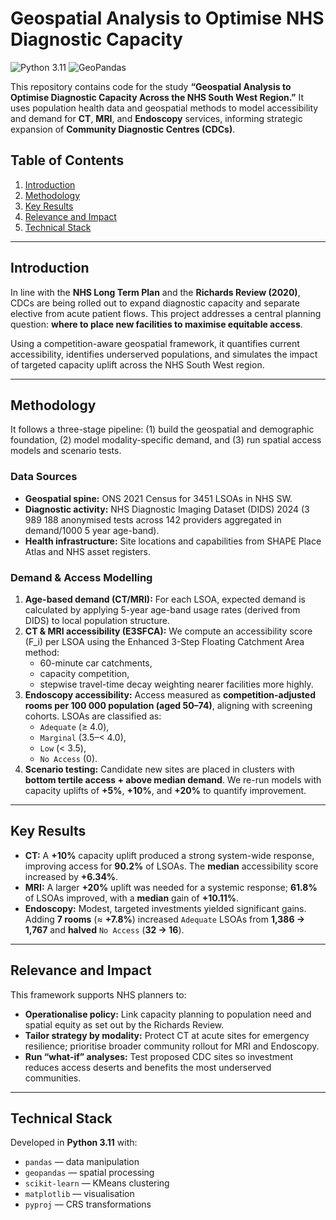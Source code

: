 # Geospatial Analysis to Optimise NHS Diagnostic Capacity

![Python 3.11](https://img.shields.io/badge/python-3.11-blue.svg)
![GeoPandas](https://img.shields.io/badge/GeoPandas-0.14-green)

This repository contains code for the study **“Geospatial Analysis to Optimise Diagnostic Capacity Across the NHS South West Region.”** It uses population health data and geospatial methods to model accessibility and demand for **CT**, **MRI**, and **Endoscopy** services, informing strategic expansion of **Community Diagnostic Centres (CDCs)**.

## Table of Contents
1. [Introduction](#introduction)
2. [Methodology](#methodology)
3. [Key Results](#key-results)
4. [Relevance and Impact](#relevance-and-impact)
5. [Technical Stack](#technical-stack)

---

## Introduction

In line with the **NHS Long Term Plan** and the **Richards Review (2020)**, CDCs are being rolled out to expand diagnostic capacity and separate elective from acute patient flows. This project addresses a central planning question: **where to place new facilities to maximise equitable access**.

Using a competition-aware geospatial framework, it quantifies current accessibility, identifies underserved populations, and simulates the impact of targeted capacity uplift across the NHS South West region.

---

## Methodology

It follows a three-stage pipeline: (1) build the geospatial and demographic foundation, (2) model modality-specific demand, and (3) run spatial access models and scenario tests.

### Data Sources
- **Geospatial spine:** ONS 2021 Census for 3451 LSOAs in NHS SW.
- **Diagnostic activity:** NHS Diagnostic Imaging Dataset (DIDS) 2024 (3 989 188 anonymised tests across 142 providers aggregated in demand/1000 5 year age-band).
- **Health infrastructure:** Site locations and capabilities from SHAPE Place Atlas and NHS asset registers.

### Demand & Access Modelling
1. **Age-based demand (CT/MRI):** For each LSOA, expected demand is calculated by applying 5-year age-band usage rates (derived from DIDS) to local population structure.
2. **CT & MRI accessibility (E3SFCA):** We compute an accessibility score \(F_i\) per LSOA using the Enhanced 3-Step Floating Catchment Area method:
   - 60-minute car catchments,
   - capacity competition,
   - stepwise travel-time decay weighting nearer facilities more highly.
3. **Endoscopy accessibility:** Access measured as **competition-adjusted rooms per 100 000 population (aged 50–74)**, aligning with screening cohorts. LSOAs are classified as:
   - `Adequate` (≥ 4.0),
   - `Marginal` (3.5–< 4.0),
   - `Low` (< 3.5),
   - `No Access` (0).
4. **Scenario testing:** Candidate new sites are placed in clusters with **bottom tertile access + above median demand**. We re-run models with capacity uplifts of **+5%**, **+10%**, and **+20%** to quantify improvement.

---

## Key Results

- **CT:** A **+10%** capacity uplift produced a strong system-wide response, improving access for **90.2%** of LSOAs. The **median** accessibility score increased by **+6.34%**.
- **MRI:** A larger **+20%** uplift was needed for a systemic response; **61.8%** of LSOAs improved, with a **median** gain of **+10.11%**.
- **Endoscopy:** Modest, targeted investments yielded significant gains. Adding **7 rooms** (≈ **+7.8%**) increased `Adequate` LSOAs from **1,386 → 1,767** and **halved** `No Access` (**32 → 16**).

---

## Relevance and Impact

This framework supports NHS planners to:
- **Operationalise policy:** Link capacity planning to population need and spatial equity as set out by the Richards Review.
- **Tailor strategy by modality:** Protect CT at acute sites for emergency resilience; prioritise broader community rollout for MRI and Endoscopy.
- **Run “what-if” analyses:** Test proposed CDC sites so investment reduces access deserts and benefits the most underserved communities.

---

## Technical Stack

Developed in **Python 3.11** with:
- `pandas` — data manipulation
- `geopandas` — spatial processing
- `scikit-learn` — KMeans clustering
- `matplotlib` — visualisation
- `pyproj` — CRS transformations
